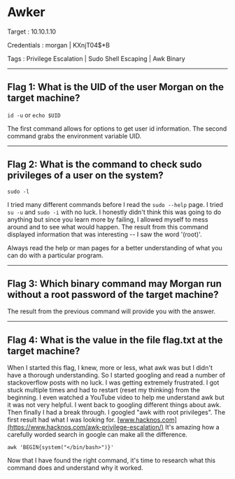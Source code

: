 # Awker

Target : 10.10.1.10

Credentials : morgan | KXnjT04$*B

Tags : Privilege Escalation | Sudo Shell Escaping | Awk Binary
***

## Flag 1: What is the UID of the user Morgan on the target machine?

`id -u` or `echo $UID`

The first command allows for options to get user id information. The second command grabs the environment variable UID. 
***

## Flag 2: What is the command to check sudo privileges of a user on the system?

`sudo -l`

I tried many different commands before I read the `sudo --help` page. I tried `su -u` and `sudo -i` with no luck. I honestly didn't think this was going to do anything but since you learn more by failing, I allowed myself to mess around and to see what would happen. The result from this command displayed information that was interesting -- I saw the word '(root)'. 

Always read the help or man pages for a better understanding of what you can do with a particular program. 
***

## Flag 3: Which binary command may Morgan run without a root password of the target machine?

The result from the previous command will provide you with the answer.
***

## Flag 4: What is the value in the file flag.txt at the target machine?

When I started this flag, I knew, more or less, what awk was but I didn't have a thorough understanding. So I started googling and read a number of stackoverflow posts with no luck. I was getting extremely frustrated. I got stuck multiple times and had to restart (reset my thinking) from the beginning. I even watched a YouTube video to help me understand awk but it was not very helpful. I went back to googling different things about awk. Then finally I had a break through. I googled "awk with root privileges". The first result had what I was looking for. [www.hacknos.com](https://www.hacknos.com/awk-privilege-escalation/) It's amazing how a carefully worded search in google can make all the difference. 

`awk 'BEGIN{system("</bin/bash>")}'`

Now that I have found the right command, it's time to research what this command does and understand why it worked. 